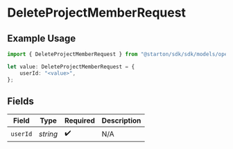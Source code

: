 # DeleteProjectMemberRequest

## Example Usage

```typescript
import { DeleteProjectMemberRequest } from "@starton/sdk/sdk/models/operations";

let value: DeleteProjectMemberRequest = {
    userId: "<value>",
};
```

## Fields

| Field              | Type               | Required           | Description        |
| ------------------ | ------------------ | ------------------ | ------------------ |
| `userId`           | *string*           | :heavy_check_mark: | N/A                |